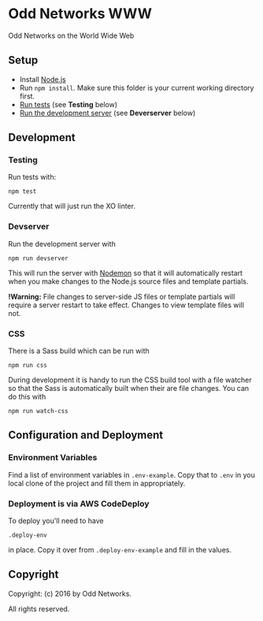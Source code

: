 Odd Networks WWW
================
Odd Networks on the World Wide Web

Setup
-----
* Install [Node.js](https://nodejs.org/en/)
* Run `npm install`. Make sure this folder is your current working directory first.
* [Run tests](#testing) (see __Testing__ below)
* [Run the development server](#devserver) (see __Deverserver__ below)

Development
-----------
### Testing
Run tests with:

    npm test

Currently that will just run the XO linter.

### Devserver
Run the development server with

    npm run devserver

This will run the server with [Nodemon](https://github.com/remy/nodemon) so that it will automatically restart when you make changes to the Node.js source files and template partials.

__!Warning:__ File changes to server-side JS files or template partials will require a server restart to take effect. Changes to view template files will not.

### CSS
There is a Sass build which can be run with

    npm run css

During development it is handy to run the CSS build tool with a file watcher so that the Sass is automatically built when their are file changes. You can do this with

    npm run watch-css

Configuration and Deployment
----------------------------
### Environment Variables
Find a list of environment variables in `.env-example`. Copy that to `.env` in you local clone of the project and fill them in appropriately.

### Deployment is via AWS CodeDeploy
To deploy you'll need to have

    .deploy-env

in place. Copy it over from `.deploy-env-example` and fill in the values.

Copyright
---------
Copyright: (c) 2016 by Odd Networks.

All rights reserved.
